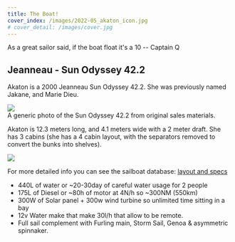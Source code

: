 ```yaml
---
title: The Boat!
cover_index: /images/2022-05_akaton_icon.jpg
# cover_detail: /images/cover.jpg
---
```


<p>As a great sailor said, if the boat float it's a 10 -- Captain Q</p>

<h2>Jeanneau - Sun Odyssey 42.2</h2>

<p>Akaton is a 2000 Jeanneau Sun Odyssey 42.2. She was previously named Jakane, and Marie Dieu.</p>

<img src="https://sailboatdata.com/storage/EQ67ePlpXnphm3ao52D8BFPPyLqJ1rm8ShsnzY7A.jpeg">
<figcaption class="wp-element-caption">A generic photo of the Sun Odyssey 42.2 from original sales materials.</figcaption>

<p>Akaton is 12.3 meters long, and 4.1 meters wide with a 2 meter draft. She has 3 cabins (she has a 4 cabin layout, with the separators removed to convert the bunks into shelves).</p>

<img src="https://sailboatdata.com/storage/HLAoAIc8kix1fpDFSy6hffubn098Epe3ZhbvVZQ3.jpeg">

<p>For more detailed info you can see the sailboat database: <a href="https://sailboatdata.com/sailboat/sun-odyssey-422-jeanneau">layout and specs</a></p>

<ul>
<li>440L of water or ~20-30day of careful water usage for 2 people</li>
<li>175L of Diesel or ~80h of motor at 4N/h so ~300NM (550km)</li>
<li>300W of Solar panel + 300w wind turbine so unlimited time sitting in a bay</li>
<li>12v Water make that make 30l/h that allow to be remote.</li>
<li>Full sail complement with Furling main, Storm Sail, Genoa &amp; asymmetric spinnaker. </li>
</ul>
